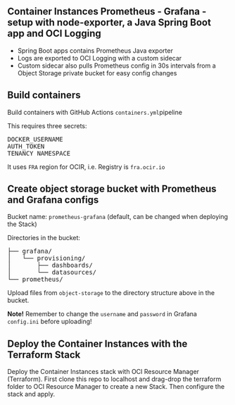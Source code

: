 ## Container Instances Prometheus - Grafana -setup with node-exporter, a Java Spring Boot app and OCI Logging

<ul>
<li>Spring Boot apps contains Prometheus Java exporter</li>
<li>Logs are exported to OCI Logging with a custom sidecar</li>
<li>Custom sidecar also pulls Prometheus config in 30s intervals from a Object Storage private bucket for easy config changes</li>
</ul>

## Build containers

Build containers with GitHub Actions <code>containers.yml</code>pipeline
<p>
    
This requires three secrets:
<pre>
DOCKER_USERNAME
AUTH_TOKEN
TENANCY_NAMESPACE
</pre>

It uses <code>FRA</code> region for OCIR, i.e. Registry is <code>fra.ocir.io</code>

## Create object storage bucket with Prometheus and Grafana configs

Bucket name: <code>prometheus-grafana</code> (default, can be changed when deploying the Stack)
<p>
Directories in the bucket:
<pre>
├── grafana/
│   └── provisioning/
│       ├── dashboards/
│       └── datasources/
└── prometheus/
</pre>
Upload files from <code>object-storage</code> to the directory structure above in the bucket.
<p>
<b>Note!</b> Remember to change the <code>username</code> and <code>password</code> in Grafana <code>config.ini</code> before uploading!

## Deploy the Container Instances with the Terraform Stack

Deploy the Container Instances stack with OCI Resource Manager (Terraform). First clone this repo to localhost and drag-drop the terraform folder to OCI Resource Manager to create a new Stack. Then configure the stack and apply.
